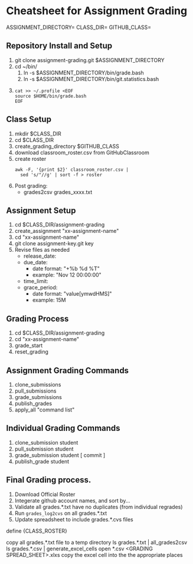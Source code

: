 # Cheatsheet for Assignment Grading

ASSIGNMENT_DIRECTORY=
CLASS_DIR=
GITHUB_CLASS=

## Repository Install and Setup
   1. git clone assignment-grading.git $ASSIGNMENT_DIRECTORY
   1. cd ~/bin/
      1. ln -s $ASSIGNMENT_DIRECTORY/bin/grade.bash
      1. ln -s $ASSIGNMENT_DIRECTORY/bin/git.statistics.bash
   1. 
      ```
      cat >> ~/.profile <EOF
      source $HOME/bin/grade.bash
      EOF
      ```

## Class Setup
   1. mkdir $CLASS_DIR
   1. cd $CLASS_DIR
   1. create_grading_directory $GITHUB_CLASS
   1. download classroom_roster.csv from GitHubClassroom
   1. create roster
      ```
      awk -F, '{print $2}' classroom_roster.csv |
        sed 's/"//g' | sort -f > roster
      ```
   1. Post grading:
      - grades2csv grades_xxxx.txt

## Assignment Setup
   1. cd $CLASS_DIR/assignment-grading
   1. create_assignment "xx-assignment-name"
   1. cd "xx-assignment-name"
   1. git clone assignment-key.git key
   1. Revise files as needed
      * release_date:
      * due_date:
        - date format: "+%b %d %T"
        - example: "Nov 12 00:00:00"  
      * time_limit:
      * grace_period: 
        - date format: "value[ymwdHMS]"
        - example: 15M

## Grading Process
   1. cd $CLASS_DIR/assignment-grading
   1. cd "xx-assignment-name"
   1. grade_start
   1. reset_grading

## Assignment Grading Commands
   1. clone_submissions
   1. pull_submissions
   1. grade_submissions
   1. publish_grades
   1. apply_all  "command list"

## Individual Grading Commands
   1. clone_submission  student
   1. pull_submission   student
   1. grade_submission  student [ commit ]
   1. publish_grade     student


## Final Grading process.

   1. Download Official Roster
   1. Integerate github account names, and sort by...
   1. Validate all grades.\*.txt have no duplicates (from individual regrades)
   1. Run `grades_log2cvs` on all grades.\*.txt
   1. Update spreadsheet to include grades.\*.cvs files

define {CLASS_ROSTER}

copy all grades.\*.txt file to a temp directory
ls grades.\*.txt | all_grades2csv 
ls grades.\*.csv | generate_excel_cells
open \*.csv \<GRADING SPREAD_SHEET>.xlxs
copy the excel cell into the the appropriate places


